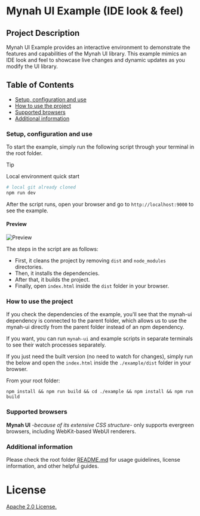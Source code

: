 
# Mynah UI Example (IDE look & feel)

## Project Description

Mynah UI Example provides an interactive environment to demonstrate the features and capabilities of the Mynah UI library. This example mimics an IDE look and feel to showcase live changes and dynamic updates as you modify the UI library.

## Table of Contents

- [Setup, configuration and use](#setup-configuration-and-use)
- [How to use the project](#how-to-use-the-project)
- [Supported browsers](#supported-browsers)
- [Additional information](#additional-information)

### Setup, configuration and use

To start the example, simply run the following script through your terminal in the root folder.

>[!TIP]
> Local environment quick start
 ```bash
 # local git already cloned
 npm run dev
```

After the script runs, open your browser and go to `http://localhost:9000` to see the example.

#### Preview
![Preview](./docs/img/splash.gif)

The steps in the script are as follows:
- First, it cleans the project by removing `dist` and `node_modules` directories.
- Then, it installs the dependencies.
- After that, it builds the project.
- Finally, open `index.html` inside the `dist` folder in your browser.

### How to use the project

If you check the dependencies of the example, you'll see that the mynah-ui dependency is connected to the parent folder, which allows us to use the mynah-ui directly from the parent folder instead of an npm dependency.

If you want, you can run `mynah-ui` and example scripts in separate terminals to see their watch processes separately.

If you just need the built version (no need to watch for changes), simply run the below and open the `index.html` inside the `./example/dist` folder in your browser.

From your root folder:
```console
npm install && npm run build && cd ./example && npm install && npm run build
```

### Supported browsers

**Mynah UI** <em>-because of its extensive CSS structure-</em> only supports evergreen browsers, including WebKit-based WebUI renderers.

### Additional information

Please check the root folder [README.md](../README.md) for usage guidelines, license information, and other helpful guides.

# License
[Apache 2.0 License.](../LICENSE)
